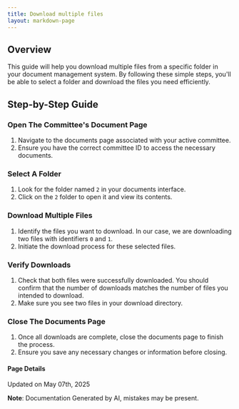 ```yaml
---
title: Download multiple files
layout: markdown-page
---
```

## Overview
This guide will help you download multiple files from a specific folder in your document management system. By following these simple steps, you'll be able to select a folder and download the files you need efficiently.

## Step-by-Step Guide

### Open The Committee's Document Page
1. Navigate to the documents page associated with your active committee. 
2. Ensure you have the correct committee ID to access the necessary documents.

### Select A Folder
1. Look for the folder named `2` in your documents interface.
2. Click on the `2` folder to open it and view its contents.



### Download Multiple Files
1. Identify the files you want to download. In our case, we are downloading two files with identifiers `0` and `1`.
2. Initiate the download process for these selected files.



### Verify Downloads
1. Check that both files were successfully downloaded. You should confirm that the number of downloads matches the number of files you intended to download.
2. Make sure you see two files in your download directory.

### Close The Documents Page
1. Once all downloads are complete, close the documents page to finish the process.
2. Ensure you save any necessary changes or information before closing.

#### Page Details
Updated on May 07th, 2025

**Note**: Documentation Generated by AI, mistakes may be present.